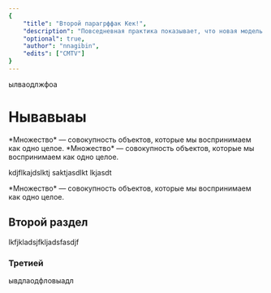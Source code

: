 ```yaml
---
{
    "title": "Второй парагрффак Кек!",
    "description": "Повседневная практика показывает, что новая модель организационной деятельности представляет собой интересный эксперимент проверки модели развития.",
    "optional": true,
    "author": "nnagibin",
    "edits": ["CMTV"]
}
---
```


ылваодлжфоа

# Нывавыаы

<axiom id="deet" name="Аксимока лол">
    *Множество* — совокупность объектов, которые мы воспринимаем как одно целое.
</axiom>

<axiom id="deet" name="Аксимока кек">
    *Множество* — совокупность объектов, которые мы воспринимаем как одно целое.
</axiom>


kdjflkajdslktj
saktjasdlkt
lkjasdt

<definition id="set" name="Антиматерия">
    *Множество* — совокупность объектов, которые мы воспринимаем как одно целое.
</definition>

## Второй раздел

lkfjkladsjfkljadsfasdjf

### Третией

ывдлаодфловыадл